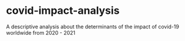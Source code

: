 # covid-impact-analysis
A descriptive analysis about the determinants of the impact of covid-19 worldwide from 2020 - 2021

